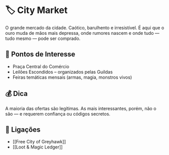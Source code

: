 # 🏷️ City Market

O grande mercado da cidade. Caótico, barulhento e irresistível. É aqui que o ouro muda de mãos mais depressa, onde rumores nascem e onde tudo — tudo mesmo — pode ser comprado.

## 📍 Pontos de Interesse

- Praça Central do Comércio
- Leilões Escondidos – organizados pelas Guildas
- Feiras temáticas mensais (armas, magia, monstros vivos)

## 💰 Dica

A maioria das ofertas são legítimas. As mais interessantes, porém, não o são — e requerem confiança ou códigos secretos.

## 📎 Ligações

- [[Free City of Greyhawk]]
- [[Loot & Magic Ledger]]
